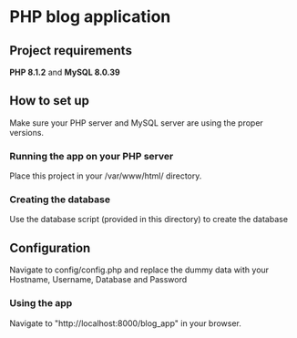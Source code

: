 # PHP blog application
## Project requirements
**PHP 8.1.2** and **MySQL 8.0.39**

## How to set up
Make sure your PHP server and MySQL server are using the proper versions.
### Running the app on your PHP server
Place this project in your /var/www/html/ directory.

### Creating the database
Use the database script (provided in this directory) to create the database

## Configuration
Navigate to config/config.php and replace the dummy data with your Hostname, Username, Database and Password

### Using the app
Navigate to "http://localhost:8000/blog_app" in your browser.


